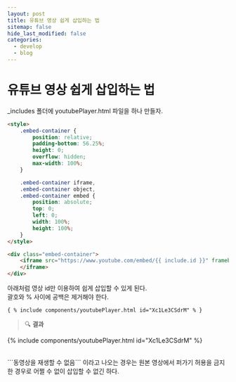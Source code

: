 ```yaml
---
layout: post
title: 유튜브 영상 쉽게 삽입하는 법
sitemap: false
hide_last_modified: false
categories:
  - develop
  - blog
---
```

# 유튜브 영상 쉽게 삽입하는 법

_includes 폴더에 youtubePlayer.html 파일을 하나 만들자.

~~~html
<style>
    .embed-container {
        position: relative;
        padding-bottom: 56.25%;
        height: 0;
        overflow: hidden;
        max-width: 100%;
    }

    .embed-container iframe,
    .embed-container object,
    .embed-container embed {
        position: absolute;
        top: 0;
        left: 0;
        width: 100%;
        height: 100%;
    }
</style>

<div class="embed-container">
    <iframe src="https://www.youtube.com/embed/{{ include.id }}" frameborder="0" allowfullscreen="" onclick="ga('send', 'event', 'post', 'click', 'youtubePlayer');">
    </iframe>
</div>
~~~

아래처럼 영상 id만 이용하여 쉽게 삽입할 수 있게 된다.  
괄호와 % 사이에 공백은 제거해야 한다.
~~~
{ % include components/youtubePlayer.html id="Xc1Le3CSdrM" % }
~~~

> 🔍 **결과**

{% include components/youtubePlayer.html id="Xc1Le3CSdrM" %}

<br>
```동영상을 재생할 수 없음``` 이라고 나오는 경우는 원본 영상에서 퍼가기 허용을 금지한 경우로 어쩔 수 없이 삽입할 수 없긴 하다.

